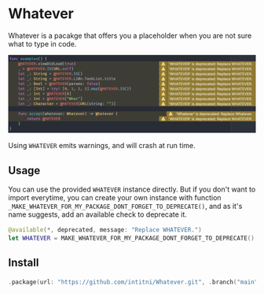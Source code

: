 # Whatever

Whatever is a pacakge that offers you a placeholder when you are not sure what to type in code.

![screenshot](https://github.com/intitni/Whatever/blob/main/screenshot.png)

Using `WHATEVER` emits warnings, and will crash at run time.

## Usage

You can use the provided `WHATEVER` instance directly. But if you don't want to import everytime, you can create your own instance with function `_MAKE_WHATEVER_FOR_MY_PACKAGE_DONT_FORGET_TO_DEPRECATE()`, and as it's name suggests, add an available check to deprecate it.

```swift
@available(*, deprecated, message: "Replace WHATEVER.")
let WHATEVER = MAKE_WHATEVER_FOR_MY_PACKAGE_DONT_FORGET_TO_DEPRECATE()
```

## Install

```swift
.package(url: "https://github.com/intitni/Whatever.git", .branch("main"))
```
